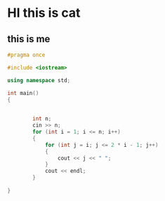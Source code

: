 # HI this is cat

## this is me


```cpp
#pragma once

#include <iostream>

using namespace std;

int main()
{

	
		int n;
		cin >> n;
		for (int i = 1; i <= n; i++)
		{
			for (int j = i; j <= 2 * i - 1; j++)
			{
				cout << j << " ";
			}
			cout << endl;
		}
	
}
```
